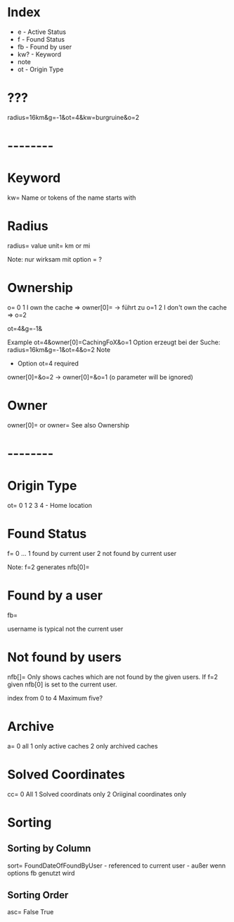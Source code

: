 # Index
* e - Active Status
* f - Found Status
* fb - Found by user
* kw? - Keyword
* note
* ot - Origin Type


# ???
radius=16km&g=-1&ot=4&kw=burgruine&o=2

# --------
# Keyword
kw=<string>
Name or tokens of the name starts with

# Radius
radius=<value><unit>
value
unit= km or mi

Note: nur wirksam mit option = ?

# Ownership
o=<value>
0 
1 I own the cache   => owner[0]=<username> -> führt zu o=1
2 I don't own the cache => o=2

ot=4&g=-1&

Example
ot=4&owner[0]=CachingFoX&o=1
Option erzeugt bei der Suche: radius=16km&g=-1&ot=4&o=2
Note
* Option ot=4 required

owner[0]=<username>&o=2 -> owner[0]=<username>&o=1 (o parameter will be ignored)


# Owner
owner[0]=<username> or owner=<username>
See also Ownership




# -------- 

# Origin Type
ot=
0
1
2
3
4 - Home location

# Found Status
f=
0 ...
1 found by current user
2 not found by current user

Note: f=2 generates nfb[0]=<username>


# Found by a user
fb=<username>

username is typical not the current user

# Not found by users
nfb[<index>]=<username>
Only shows caches which are not found by the given users. If f=2 given nfb[0] is set to the current user.

index from 0 to 4 
Maximum five?


# Archive
a=<value>
0 all
1 only active caches
2 only archived caches

# Solved Coordinates
cc=<value>
0 All
1 Solved coordinats only
2 Oriiginal coordinates only


# Sorting

## Sorting by Column
sort=<value>
FoundDateOfFoundByUser - referenced to current user - außer wenn options fb genutzt wird

## Sorting Order 
asc=
False
True

